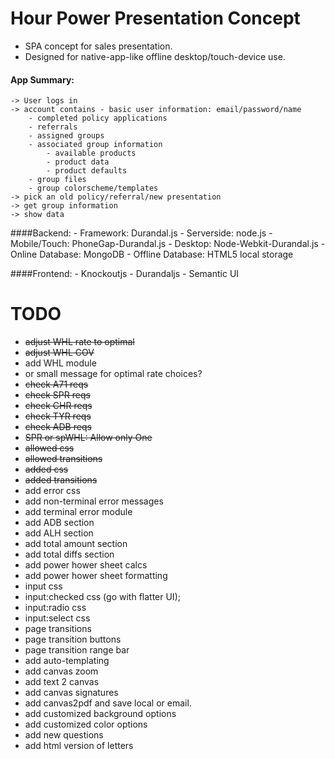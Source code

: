 Hour Power Presentation Concept
================================
- SPA concept for sales presentation. 
- Designed for native-app-like offline desktop/touch-device use.

#### App Summary:
	-> User logs in 
	-> account contains - basic user information: email/password/name
		- completed policy applications
		- referrals
		- assigned groups
		- associated group information
			- available products
			- product data
			- product defaults
		- group files
		- group colorscheme/templates
	-> pick an old policy/referral/new presentation
	-> get group information
	-> show data

####Backend:
	- Framework: Durandal.js
	- Serverside: node.js
	- Mobile/Touch: PhoneGap-Durandal.js
	- Desktop: Node-Webkit-Durandal.js
	- Online Database: MongoDB
	- Offline Database: HTML5 local storage

####Frontend:
	- Knockoutjs
	- Durandaljs
	- Semantic UI


TODO
====
- ~~adjust WHL rate to optimal~~
- ~~adjust WHL COV~~
- add WHL module 
- or small message for optimal rate choices?
- ~~check A71 reqs~~
- ~~check SPR reqs~~
- ~~check CHR reqs~~
- ~~check TYR reqs~~
- ~~check ADB reqs~~
- ~~SPR or spWHL: Allow only One~~
- ~~allowed css~~
- ~~allowed transitions~~
- ~~added css~~
- ~~added transitions~~
- add error css
- add non-terminal error messages
- add terminal error module
- add ADB section
- add ALH section
- add total amount section
- add total diffs section
- add power hower sheet calcs
- add power hower sheet formatting
- input css
- input:checked css (go with flatter UI);
- input:radio css
- input:select css
- page transitions
- page transition buttons
- page transition range bar
- add auto-templating
- add canvas zoom
- add text 2 canvas
- add canvas signatures
- add canvas2pdf and save local or email. 
- add customized background options
- add customized color options
- add new questions
- add html version of letters




